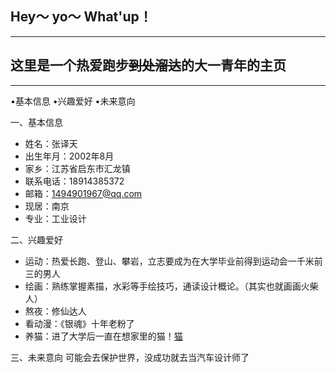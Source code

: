 ## Hey～ yo～ What'up！

***

## 这里是一个热爱跑步~~到处溜达~~的大一青年的主页

***
•基本信息 •兴趣爱好 •未来意向


一、基本信息
 * 姓名：张译天
 * 出生年月：2002年8月
 * 家乡：江苏省启东市汇龙镇
 * 联系电话：18914385372
 * 邮箱：[1494901967@qq.com](https://w.mail.qq.com/cgi-bin/mobile?sid=8j2Xi__dABrJfSR7A7rQO-Ct,4,qSzcxTE9rUXE1ejNITlRHbUI3VTN0aGtqSU1EOWMwaW4qMnB1ZUZMcEgxb18.&t=phone#today)
 * 现居：南京
 * 专业：工业设计
 
 
 二、兴趣爱好
 * 运动：热爱长跑、登山、攀岩，立志要成为在大学毕业前得到运动会一千米前三的男人
 * 绘画：熟练掌握素描，水彩等手绘技巧，通读设计概论。（其实也就画画火柴人）
 * 熬夜：修仙达人
 * 看动漫：《银魂》十年老粉了
 * 养猫：进了大学后一直在想家里的猫！[猫](https://share.weiyun.com/lUMZQwGb)
 
 
 
 三、未来意向
 可能会去保护世界，没成功就去当汽车设计师了
 
